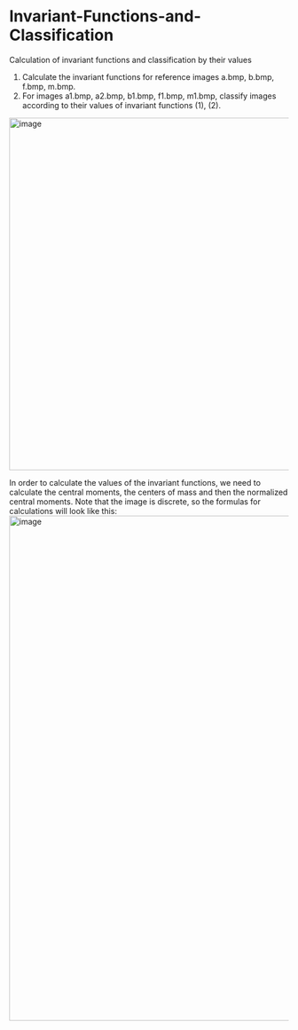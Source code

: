 # Invariant-Functions-and-Classification
Calculation of invariant functions and classification by their values
1. Calculate the invariant functions for reference images a.bmp, b.bmp, f.bmp, m.bmp.
2. For images a1.bmp, a2.bmp, b1.bmp, f1.bmp, m1.bmp, classify images according to their values of invariant functions (1), (2).
<img width="635" alt="image" src="https://github.com/user-attachments/assets/5d650d51-fb71-402e-8423-7146de9292e8">


In order to calculate the values of the invariant functions, we need to calculate the central moments, the centers of mass and then the normalized central moments. Note that the image is discrete, so the formulas for calculations will look like this:
<img width="910" alt="image" src="https://github.com/user-attachments/assets/e9d44b56-0d54-4bb7-b037-241dabf446c2">




